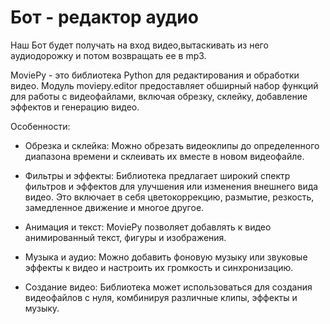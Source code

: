 # Бот - редактор аудио 

Наш Бот будет получать на вход видео,вытаскивать из него аудиодорожку и потом возвращать ее в mp3. 

MoviePy - это библиотека Python для редактирования и обработки видео. Модуль moviepy.editor предоставляет обширный набор функций для работы с видеофайлами, включая обрезку, склейку, добавление эффектов и генерацию видео.

Особенности:

* Обрезка и склейка: Можно обрезать видеоклипы до определенного диапазона времени и склеивать их вместе в новом видеофайле.
  
* Фильтры и эффекты: Библиотека предлагает широкий спектр фильтров и эффектов для улучшения или изменения внешнего вида видео. Это включает в себя цветокоррекцию, размытие, резкость, замедленное движение и многое другое.
  
* Анимация и текст: MoviePy позволяет добавлять к видео анимированный текст, фигуры и изображения.
  
* Музыка и аудио: Можно добавить фоновую музыку или звуковые эффекты к видео и настроить их громкость и синхронизацию.
  
* Создание видео: Библиотека может использоваться для создания видеофайлов с нуля, комбинируя различные клипы, эффекты и музыку.

